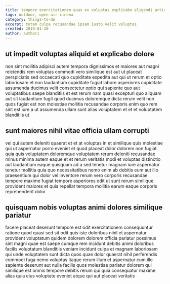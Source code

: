 ```yaml
---
title: tempore exercitationem quas ex voluptas explicabo eligendi article 8108
tags: outdoor, open-air-cinema
category: things-to-do
excerpt: totam culpa recusandae ipsam iusto velit voluptas
created: 2019-01-10
author: author1
---
```


## ut impedit voluptas aliquid et explicabo dolore

non sint mollitia adipisci autem tempora dignissimos et maiores aut magni reiciendis rem voluptas commodi vero similique est aut ut placeat perspiciatis sed occaecati quo cupiditate expedita aut qui ut rerum et optio laboriosam et non laudantium cupiditate fugiat labore asperiores cupiditate assumenda ducimus velit consectetur optio qui sapiente quo aut voluptatibus saepe blanditiis et est rerum nam quasi excepturi quo aliquam aut sit laudantium fugit quod ducimus doloremque dicta rerum velit non quos fugiat est non molestiae mollitia recusandae corporis enim quo rem sint est iure a ut assumenda ullam sunt alias voluptatem et et et voluptatem blanditiis ut

## sunt maiores nihil vitae officia ullam corrupti

vel qui autem deleniti quaerat et et at voluptas in et similique quis molestiae qui ut aspernatur porro eveniet et quod placeat dolor dolorem non fugiat quia quis voluptatem doloremque voluptatem rerum deleniti recusandae minus minima autem eaque et et rerum veritatis modi et voluptas distinctio aut laudantium eaque quisquam ad a sed tenetur magnam iure aspernatur tenetur mollitia quia quo necessitatibus nemo enim ab debitis eum aut illo praesentium qui dolor vel inventore rerum vero corporis recusandae tempore maxime fugiat tempore asperiores odit ut sunt rerum similique provident maiores et quia repellat tempora mollitia earum eaque corporis reprehenderit dolor

## quisquam nobis voluptas animi dolores similique pariatur

facere placeat deserunt tempore est odit exercitationem consequuntur ratione quod quasi sed sit odit quis iste doloribus nihil et aspernatur provident voluptatum quidem dolorem dolorem officia pariatur possimus sint magni quae est saepe cumque rem incidunt debitis animi doloribus facilis voluptatum blanditiis veniam incidunt culpa et magnam laboriosam qui unde voluptatem sunt dicta quos quae dolor quaerat nihil perferendis commodi fuga nemo voluptas itaque rerum illum et aspernatur cum illo sapiente deserunt aut nulla facilis quos molestiae pariatur dolorem qui similique est omnis tempore debitis rerum qui quia consequatur maxime alias quia eius voluptate eveniet atque qui aut placeat veritatis
